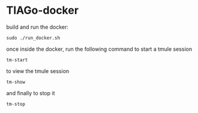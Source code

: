 # TIAGo-docker
build and run the docker:
```
sudo ./run_docker.sh
```
once inside the docker, run the following command to start a tmule session
```
tm-start
```
to view the tmule session
```
tm-show
```
and finally to stop it
```
tm-stop
```
